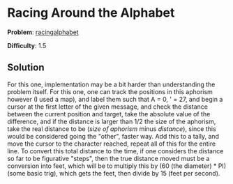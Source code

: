 # Racing Around the Alphabet

**Problem**: [racingalphabet](https://open.kattis.com/problems/racingalphabet)

**Difficulty**: 1.5

## Solution

For this one, implementation may be a bit harder than understanding the problem itself. For this one, one can track the positions in this aphorism however (I used a map), and label them such that A = 0, ' = 27, and begin a cursor at the first letter of the given message, and check the distance between the current position and target, take the absolute value of the difference, and if the distance is larger than 1/2 the size of the aphorism, take the real distance to be (*size of aphorism* minus *distance*), since this would be considered going the "other", faster way. Add this to a tally, and move the cursor to the character reached, repeat all of this for the entire line. To convert this total distance to the time, if one considers the distance so far to be figurative "steps", then the true distance moved must be a conversion into feet, which will be to multiply this by (60 (the diameter) \* PI) (some basic trig), which gets the feet, then divide by 15 (feet per second).
 